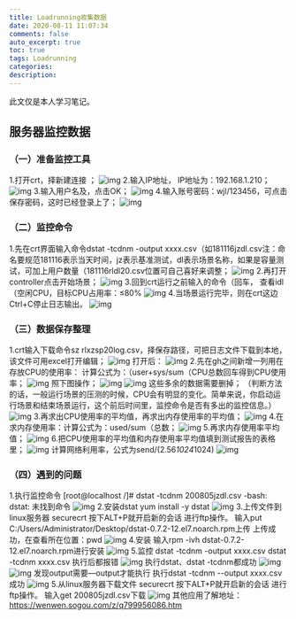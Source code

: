 ```yaml
---
title: Loadrunning收集数据
date: 2020-08-11 11:07:34
comments: false
auto_excerpt: true
toc: true
tags: Loadrunning
categories: 
description:
---
```

此文仅是本人学习笔记。

## 服务器监控数据
### （一）准备监控工具
1.打开crt，择新建连接 ；
![img](/images/LoadrunningToCollectData1.png)
2.输入IP地址， IP地址为：192.168.1.210；
![img](/images/LoadrunningToCollectData2.png)
3.输入用户名及，点击OK；
![img](/images/LoadrunningToCollectData3.png)
4.输入账号密码：wjl/123456，可点击保存密码，这时已经登录上了；
![img](/images/LoadrunningToCollectData4.png)
### （二）监控命令
1.先在crt界面输入命令dstat -tcdnm -output xxxx.csv（如181116jzdl.csv注：命名要规范181116表示当天时间，jz表示基准测试，dl表示场景名称，如果是容量测试，可加上用户数量（181116rldl20.csv位置可自己喜好来调整；
![img](/images/LoadrunningToCollectData5.png)
2.再打开controller点击开始场景；
![img](/images/LoadrunningToCollectData6.png)
3.回到crt运行之前输入的命令（回车， 查看idl（空闲CPU，目标CPU占用率：≤80%
![img](/images/LoadrunningToCollectData7.png)
4.当场景运行完毕，则在crt这边Ctrl+C停止日志输出。
![img](/images/LoadrunningToCollectData8.png)
### （三）数据保存整理
1.crt输入下载命令sz rlxzsp20log.csv，择保存路径，可把日志文件下载到本地，该文件可用excel打开编辑；
![img](/images/LoadrunningToCollectData9.png)
打开后：
![img](/images/LoadrunningToCollectData10.png)
2.先在gh之间新增一列用在存放CPU的使用率：
计算公式为：（user+sys/sum（CPU总数回车得到CPU使用率；
![img](/images/LoadrunningToCollectData11.png)
照下图操作；
![img](/images/LoadrunningToCollectData12.png)
![img](/images/LoadrunningToCollectData13.png)
这些多余的数据需要删掉；
（判断方法的话，一般运行场景的压测的时候，CPU会有明显的变化。简单来说，你启动运行场景和结束场景运行，这个前后时间里，监控命令是否有多出的监控信息。）
![img](/images/LoadrunningToCollectData14.png)
3.再求出CPU使用率的平均值，再求出内存使用率的平均值；
![img](/images/LoadrunningToCollectData15.png)
4.在求内存使用率：计算公式为：used/sum（总数；
![img](/images/LoadrunningToCollectData16.png)
5.再求内存使用率平均值；
![img](/images/LoadrunningToCollectData17.png)
6.把CPU使用率的平均值和内存使用率平均值填到测试报告的表格里；
![img](/images/LoadrunningToCollectData18.png)
计算网络利用率，公式为send/(2.56*1024*1024)
![img](/images/LoadrunningToCollectData19.png)
### （四）遇到的问题
1.执行监控命令
[root@localhost /]# dstat -tcdnm 200805jzdl.csv
-bash: dstat: 未找到命令
![img](/images/LoadrunningToCollectData20.png)
2.安装dstat
yum install -y dstat
![img](/images/LoadrunningToCollectData21.png)
3.上传文件到linux服务器
securecrt 按下ALT+P就开启新的会话 进行ftp操作。
输入put C:/Users/Administrator/Desktop/dstat-0.7.2-12.el7.noarch.rpm上传
上传成功，在查看所在位置：pwd
![img](/images/LoadrunningToCollectData22.png)
4.安装
输入rpm -ivh dstat-0.7.2-12.el7.noarch.rpm进行安装
![img](/images/LoadrunningToCollectData23.png)
5.监控
dstat -tcdnm -output xxxx.csv
dstat -tcdnm xxxx.csv
执行后都报错
![img](/images/LoadrunningToCollectData24.png)
执行dstat、dstat -tcdnm都成功
![img](/images/LoadrunningToCollectData25.png)
![img](/images/LoadrunningToCollectData26.png)
发现output需要—output才能执行
执行dstat -tcdnm --output xxxx.csv成功
![img](/images/LoadrunningToCollectData27.png)
5.从linux服务器下载文件
securecrt 按下ALT+P就开启新的会话 进行ftp操作。
输入get 200805jzdl.csv下载
![img](/images/LoadrunningToCollectData28.png)
其他应用了解地址：https://wenwen.sogou.com/z/q799956086.htm